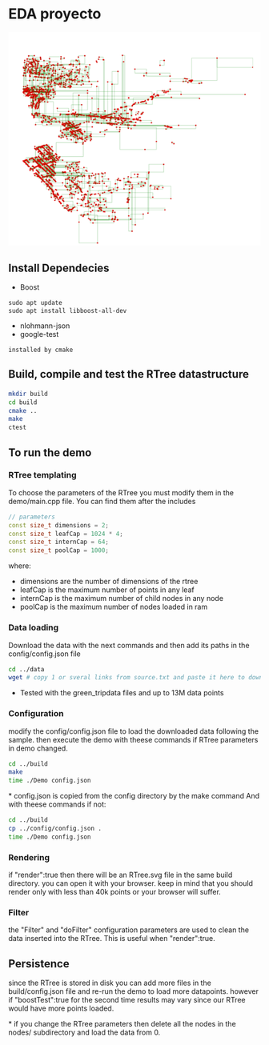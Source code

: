 # EDA proyecto
![](./media/rtree_render.PNG) 
## Install Dependecies

- Boost
```
sudo apt update
sudo apt install libboost-all-dev
```
- nlohmann-json
- google-test
```
installed by cmake
```
## Build, compile and test the RTree datastructure
```bash
mkdir build
cd build
cmake ..
make
ctest 
```

## To run the demo

### RTree templating
To choose the parameters of the RTree you must modify them in the demo/main.cpp file.
You can find them after the includes
```c++
// parameters
const size_t dimensions = 2;
const size_t leafCap = 1024 * 4;
const size_t internCap = 64;
const size_t poolCap = 1000;
```
where:
- dimensions are the number of dimensions of the rtree
- leafCap is the maximum number of points in any leaf
- internCap is the maximum number of child nodes in any node
- poolCap is the maximum number of nodes loaded in ram


### Data loading
Download the data with the next commands and then add its paths in the config/config.json file
```bash
cd ../data
wget # copy 1 or sveral links from source.txt and paste it here to download 
```
* Tested with the green_tripdata files and up to 13M data points

### Configuration

modify the config/config.json file to load the downloaded data following the sample.
then execute the demo with theese commands if RTree parameters in demo changed.
```bash
cd ../build
make
time ./Demo config.json
```
\* config.json is copied from the config directory by the make command
And with theese commands if not:
```bash
cd ../build
cp ../config/config.json .
time ./Demo config.json
```
### Rendering
if "render":true then there will be an RTree.svg file in the same build directory. you can open it with your browser.
keep in mind that you should render only with less than 40k points or your browser will suffer.

### Filter
the "Filter" and "doFilter" configuration parameters
are used to clean the data inserted into the RTree.
This is useful when "render":true.

## Persistence
since the RTree is stored in disk you can add more files in
the build/config.json file and re-run the demo to load more datapoints.
however if "boostTest":true for the second time results may vary since our RTree would have more points loaded.

\* if you change the RTree parameters then delete all the nodes in the nodes/ subdirectory and load the data from 0.